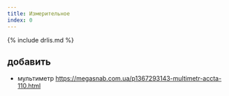 ```yaml
---
title: Измерительное
index: 0
---
```


{% include drlis.md %}


## добавить
- мультиметр <https://megasnab.com.ua/p1367293143-multimetr-accta-110.html>
